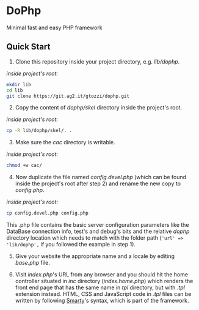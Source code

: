 DoPhp
=====

Minimal fast and easy PHP framework

Quick Start
-----------

1. Clone this repository inside your project directory, e.g. *lib/dophp*.

*inside project's root:*
```bash
mkdir lib
cd lib
git clone https://git.ag2.it/gtozzi/dophp.git
```

2. Copy the content of *dophp/skel* directory inside the project's root.

*inside project's root:*
```bash
cp -R lib/dophp/skel/. .
```

3. Make sure the *cac* directory is writable.

*inside project's root:*
```bash
chmod +w cac/
```

4. Now duplicate the file named *config.devel.php* (which can be found inside the project's root after step 2) and rename the new copy to *config.php*.

*inside project's root:*
```bash
cp config.devel.php config.php
```
This .php file contains the basic server configuration parameters like the DataBase connection info, test's and debug's bits and the relative *dophp* directory location which needs to match with the folder path (`'url' => 'lib/dophp',` if you followed the example in step 1).

5. Give your website the appropriate name and a locale by editing *base.php* file.

6. Visit *index.php*'s URL from any browser and you should hit the home controller situated in *inc* directory (*index.home.php*) which renders the front end page that has the same name in *tpl* directory, but with *.tpl* extension instead. HTML, CSS and JavaScript code in *.tpl* files can be written by following [Smarty](https://www.smarty.net/)'s syntax, which is part of the framework.
